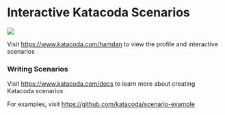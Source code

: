 # Interactive Katacoda Scenarios

[![](http://shields.katacoda.com/katacoda/hamdan/count.svg)](https://www.katacoda.com/hamdan "Get your profile on Katacoda.com")

Visit https://www.katacoda.com/hamdan to view the profile and interactive scenarios

### Writing Scenarios
Visit https://www.katacoda.com/docs to learn more about creating Katacoda scenarios

For examples, visit https://github.com/katacoda/scenario-example
